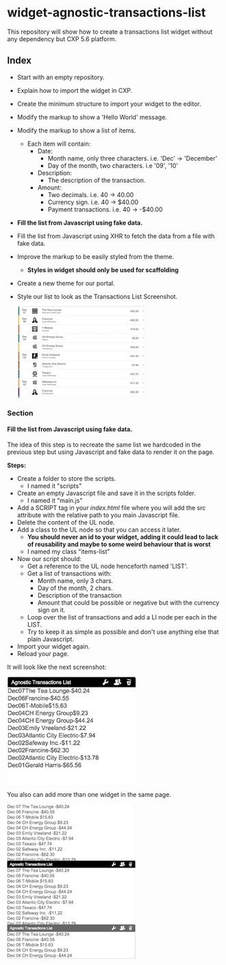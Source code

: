 # widget-agnostic-transactions-list
This repository will show how to create a transactions list widget without any dependency but CXP 5.6 platform.

## Index
* Start with an empty repository.
* Explain how to import the widget in CXP. 
* Create the minimum structure to import your widget to the editor.
* Modify the markup to show a 'Hello World' message.
* Modify the markup to show a list of items.
	* Each item will contain:
		* Date:
			* Month name, only three characters. i.e. 'Dec' -> 'December'
			* Day of the month, two characters. i.e '09', '10'
		* Description:
			* The description of the transaction.
		* Amount:
			* Two decimals. i.e. 40 -> 40.00
			* Currency sign. i.e. 40 -> $40.00
			* Payment transactions. i.e. 40 -> -$40.00
* **Fill the list from Javascript using fake data.**
* Fill the list from Javascript using XHR to fetch the data from a file with fake data.
* Improve the markup to be easily styled from the theme.
	* **Styles in widget should only be used for scaffolding**
* Create a new theme for our portal.
* Style our list to look as the Transactions List Screenshot.

  ![Transactions List](./readme-media/transactions-list-screenshot.png "Transactions List Screenshot")

### Section
#### Fill the list from Javascript using fake data.
The idea of this step is to recreate the same list we hardcoded in the previous step but using Javascript and fake data to render it 
on the page.

**Steps:**
* Create a folder to store the scripts.
	* I named it "scripts"
* Create an empty Javascript file and save it in the scripts folder.
	* I named it "main.js"
* Add a SCRIPT tag in your *index.html* file where you will add the src attribute with the relative path to you main Javascript file.
* Delete the content of the UL node.
* Add a class to the UL node so that you can access it later.
	* **You should never an id to your widget, adding it could lead to lack of reusability and maybe to some weird behaviour that is worst**
	* I named my class "items-list"
* Now our script should:
	* Get a reference to the UL node henceforth named 'LIST'.
	* Get a list of transactions with: 
		* Month name, only 3 chars.
		* Day of the month, 2 chars.
		* Description of the transaction
		* Amount that could be possible or negative but with the currency sign on it.
	* Loop over the list of transactions and add a LI node per each in the LIST.
	* Try to keep it as simple as possible and don't use anything else that plain Javascript.
* Import your widget again.
* Reload your page.

It will look like the next screenshot:

  ![Transactions List Javascript and fake data](./readme-media/hardcoded-list-in-html.png "Transactions List Javascript and fake data")
  
You also can add more than one widget in the same page.
  
  ![More than one widget in the same page](./readme-media/more-than-one-widget-in-page.png "More than one widget in the same page")